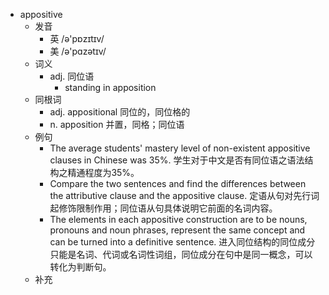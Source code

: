 - appositive
  - 发音
    - 英 /ə'pɒzɪtɪv/
    - 美 /ə'pɑzətɪv/
  - 词义
    - adj. 同位语
      - standing in apposition 
  - 同根词
    - adj. appositional 同位的，同位格的
    - n. apposition 并置，同格；同位语
  - 例句
    - The average students' mastery level of non-existent appositive clauses in Chinese was 35%. 学生对于中文是否有同位语之语法结构之精通程度为35%。
    - Compare the two sentences and find the differences between the attributive clause and the appositive clause. 定语从句对先行词起修饰限制作用；同位语从句具体说明它前面的名词内容。
    - The elements in each appositive construction are to be nouns, pronouns and noun phrases, represent the same concept and can be turned into a definitive sentence. 进入同位结构的同位成分只能是名词、代词或名词性词组，同位成分在句中是同一概念，可以转化为判断句。
  - 补充